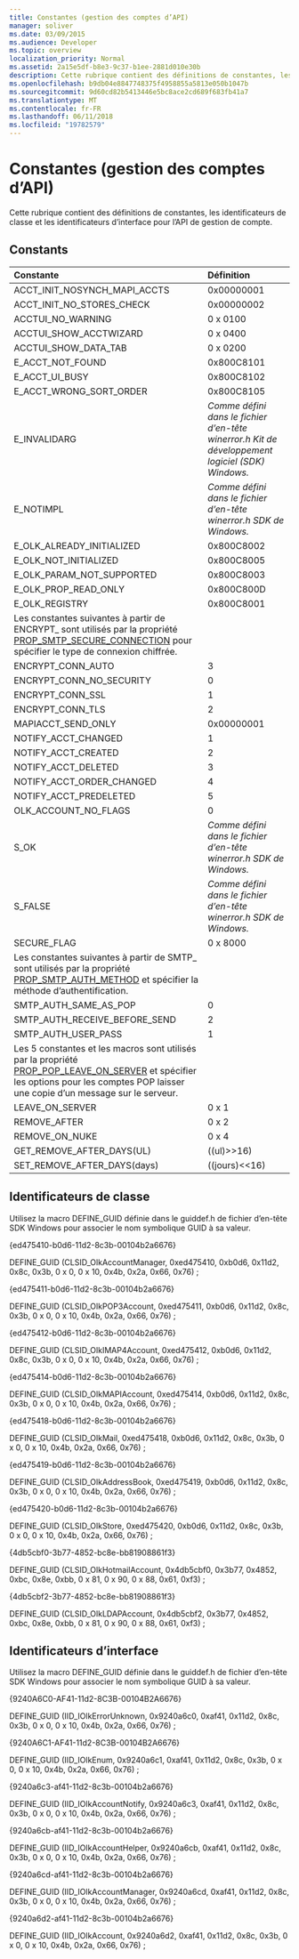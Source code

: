 ```yaml
---
title: Constantes (gestion des comptes d’API)
manager: soliver
ms.date: 03/09/2015
ms.audience: Developer
ms.topic: overview
localization_priority: Normal
ms.assetid: 2a15e5df-b8e3-9c37-b1ee-2881d010e30b
description: Cette rubrique contient des définitions de constantes, les identificateurs de classe et les identificateurs d’interface pour l’API de gestion de compte.
ms.openlocfilehash: b9db04e8847748375f4958855a5813e050b1047b
ms.sourcegitcommit: 9d60cd82b5413446e5bc8ace2cd689f683fb41a7
ms.translationtype: MT
ms.contentlocale: fr-FR
ms.lasthandoff: 06/11/2018
ms.locfileid: "19782579"
---
```

# <a name="constants-account-management-api"></a>Constantes (gestion des comptes d’API)

Cette rubrique contient des définitions de constantes, les identificateurs de classe et les identificateurs d’interface pour l’API de gestion de compte.
  
## <a name="constants"></a>Constants

|**Constante**|**Définition**|
|:-----|:-----|
|ACCT_INIT_NOSYNCH_MAPI_ACCTS  <br/> |0x00000001  <br/> |
|ACCT_INIT_NO_STORES_CHECK  <br/> |0x00000002  <br/> |
|ACCTUI_NO_WARNING  <br/> |0 x 0100  <br/> |
|ACCTUI_SHOW_ACCTWIZARD  <br/> |0 x 0400  <br/> |
|ACCTUI_SHOW_DATA_TAB  <br/> |0 x 0200  <br/> |
|E_ACCT_NOT_FOUND  <br/> |0x800C8101  <br/> |
|E_ACCT_UI_BUSY  <br/> |0x800C8102  <br/> |
|E_ACCT_WRONG_SORT_ORDER  <br/> |0x800C8105  <br/> |
|E_INVALIDARG  <br/> | *Comme défini dans le fichier d’en-tête winerror.h Kit de développement logiciel (SDK) Windows.*  <br/> |
|E_NOTIMPL  <br/> | *Comme défini dans le fichier d’en-tête winerror.h SDK de Windows.*  <br/> |
|E_OLK_ALREADY_INITIALIZED  <br/> |0x800C8002  <br/> |
|E_OLK_NOT_INITIALIZED  <br/> |0x800C8005  <br/> |
|E_OLK_PARAM_NOT_SUPPORTED  <br/> |0x800C8003  <br/> |
|E_OLK_PROP_READ_ONLY  <br/> |0x800C800D  <br/> |
|E_OLK_REGISTRY  <br/> |0x800C8001  <br/> |
|Les constantes suivantes à partir de ENCRYPT_ sont utilisés par la propriété [PROP_SMTP_SECURE_CONNECTION](prop_smtp_secure_connection.md) pour spécifier le type de connexion chiffrée.  <br/> ||
|ENCRYPT_CONN_AUTO  <br/> |3  <br/> |
|ENCRYPT_CONN_NO_SECURITY  <br/> |0  <br/> |
|ENCRYPT_CONN_SSL  <br/> |1  <br/> |
|ENCRYPT_CONN_TLS  <br/> |2  <br/> |
|MAPIACCT_SEND_ONLY  <br/> |0x00000001  <br/> |
|NOTIFY_ACCT_CHANGED  <br/> |1  <br/> |
|NOTIFY_ACCT_CREATED  <br/> |2  <br/> |
|NOTIFY_ACCT_DELETED  <br/> |3  <br/> |
|NOTIFY_ACCT_ORDER_CHANGED  <br/> |4  <br/> |
|NOTIFY_ACCT_PREDELETED  <br/> |5  <br/> |
|OLK_ACCOUNT_NO_FLAGS  <br/> |0  <br/> |
|S_OK  <br/> | *Comme défini dans le fichier d’en-tête winerror.h SDK de Windows.*  <br/> |
|S_FALSE  <br/> | *Comme défini dans le fichier d’en-tête winerror.h SDK de Windows.*  <br/> |
|SECURE_FLAG  <br/> |0 x 8000  <br/> |
|Les constantes suivantes à partir de SMTP_ sont utilisés par la propriété [PROP_SMTP_AUTH_METHOD](prop_smtp_auth_method.md) et spécifier la méthode d’authentification.  <br/> ||
|SMTP_AUTH_SAME_AS_POP  <br/> |0  <br/> |
|SMTP_AUTH_RECEIVE_BEFORE_SEND  <br/> |2  <br/> |
|SMTP_AUTH_USER_PASS  <br/> |1  <br/> |
|Les 5 constantes et les macros sont utilisés par la propriété [PROP_POP_LEAVE_ON_SERVER](prop_pop_leave_on_server.md) et spécifier les options pour les comptes POP laisser une copie d’un message sur le serveur.  <br/> ||
|LEAVE_ON_SERVER  <br/> |0 x 1  <br/> |
|REMOVE_AFTER  <br/> |0 x 2  <br/> |
|REMOVE_ON_NUKE  <br/> |0 x 4  <br/> |
|GET_REMOVE_AFTER_DAYS(UL)  <br/> |((ul)\>\>16)  <br/> |
|SET_REMOVE_AFTER_DAYS(days)  <br/> |((jours)\<\<16)  <br/> |
   
## <a name="class-identifiers"></a>Identificateurs de classe

Utilisez la macro DEFINE_GUID définie dans le guiddef.h de fichier d’en-tête SDK Windows pour associer le nom symbolique GUID à sa valeur.
  
{ed475410-b0d6-11d2-8c3b-00104b2a6676}
  
DEFINE_GUID (CLSID_OlkAccountManager, 0xed475410, 0xb0d6, 0x11d2, 0x8c, 0x3b, 0 x 0, 0 x 10, 0x4b, 0x2a, 0x66, 0x76) ; 
  
{ed475411-b0d6-11d2-8c3b-00104b2a6676}
  
DEFINE_GUID (CLSID_OlkPOP3Account, 0xed475411, 0xb0d6, 0x11d2, 0x8c, 0x3b, 0 x 0, 0 x 10, 0x4b, 0x2a, 0x66, 0x76) ;
  
{ed475412-b0d6-11d2-8c3b-00104b2a6676}
  
DEFINE_GUID (CLSID_OlkIMAP4Account, 0xed475412, 0xb0d6, 0x11d2, 0x8c, 0x3b, 0 x 0, 0 x 10, 0x4b, 0x2a, 0x66, 0x76) ;
  
{ed475414-b0d6-11d2-8c3b-00104b2a6676}
  
DEFINE_GUID (CLSID_OlkMAPIAccount, 0xed475414, 0xb0d6, 0x11d2, 0x8c, 0x3b, 0 x 0, 0 x 10, 0x4b, 0x2a, 0x66, 0x76) ;
  
{ed475418-b0d6-11d2-8c3b-00104b2a6676}
  
DEFINE_GUID (CLSID_OlkMail, 0xed475418, 0xb0d6, 0x11d2, 0x8c, 0x3b, 0 x 0, 0 x 10, 0x4b, 0x2a, 0x66, 0x76) ;
  
{ed475419-b0d6-11d2-8c3b-00104b2a6676}
  
DEFINE_GUID (CLSID_OlkAddressBook, 0xed475419, 0xb0d6, 0x11d2, 0x8c, 0x3b, 0 x 0, 0 x 10, 0x4b, 0x2a, 0x66, 0x76) ;
  
{ed475420-b0d6-11d2-8c3b-00104b2a6676}
  
DEFINE_GUID (CLSID_OlkStore, 0xed475420, 0xb0d6, 0x11d2, 0x8c, 0x3b, 0 x 0, 0 x 10, 0x4b, 0x2a, 0x66, 0x76) ;
  
{4db5cbf0-3b77-4852-bc8e-bb81908861f3}
  
DEFINE_GUID (CLSID_OlkHotmailAccount, 0x4db5cbf0, 0x3b77, 0x4852, 0xbc, 0x8e, 0xbb, 0 x 81, 0 x 90, 0 x 88, 0x61, 0xf3) ;
  
{4db5cbf2-3b77-4852-bc8e-bb81908861f3}
  
DEFINE_GUID (CLSID_OlkLDAPAccount, 0x4db5cbf2, 0x3b77, 0x4852, 0xbc, 0x8e, 0xbb, 0 x 81, 0 x 90, 0 x 88, 0x61, 0xf3) ;
  
## <a name="interface-identifiers"></a>Identificateurs d’interface

Utilisez la macro DEFINE_GUID définie dans le guiddef.h de fichier d’en-tête SDK Windows pour associer le nom symbolique GUID à sa valeur.
  
{9240A6C0-AF41-11d2-8C3B-00104B2A6676}
  
DEFINE_GUID (IID_IOlkErrorUnknown, 0x9240a6c0, 0xaf41, 0x11d2, 0x8c, 0x3b, 0 x 0, 0 x 10, 0x4b, 0x2a, 0x66, 0x76) ;
  
{9240A6C1-AF41-11d2-8C3B-00104B2A6676}
  
DEFINE_GUID (IID_IOlkEnum, 0x9240a6c1, 0xaf41, 0x11d2, 0x8c, 0x3b, 0 x 0, 0 x 10, 0x4b, 0x2a, 0x66, 0x76) ;
  
{9240a6c3-af41-11d2-8c3b-00104b2a6676}
  
DEFINE_GUID (IID_IOlkAccountNotify, 0x9240a6c3, 0xaf41, 0x11d2, 0x8c, 0x3b, 0 x 0, 0 x 10, 0x4b, 0x2a, 0x66, 0x76) ;
  
{9240a6cb-af41-11d2-8c3b-00104b2a6676}
  
DEFINE_GUID (IID_IOlkAccountHelper, 0x9240a6cb, 0xaf41, 0x11d2, 0x8c, 0x3b, 0 x 0, 0 x 10, 0x4b, 0x2a, 0x66, 0x76) ; 
  
{9240a6cd-af41-11d2-8c3b-00104b2a6676}
  
DEFINE_GUID (IID_IOlkAccountManager, 0x9240a6cd, 0xaf41, 0x11d2, 0x8c, 0x3b, 0 x 0, 0 x 10, 0x4b, 0x2a, 0x66, 0x76) ; 
  
{9240a6d2-af41-11d2-8c3b-00104b2a6676}
  
DEFINE_GUID (IID_IOlkAccount, 0x9240a6d2, 0xaf41, 0x11d2, 0x8c, 0x3b, 0 x 0, 0 x 10, 0x4b, 0x2a, 0x66, 0x76) ;
  

